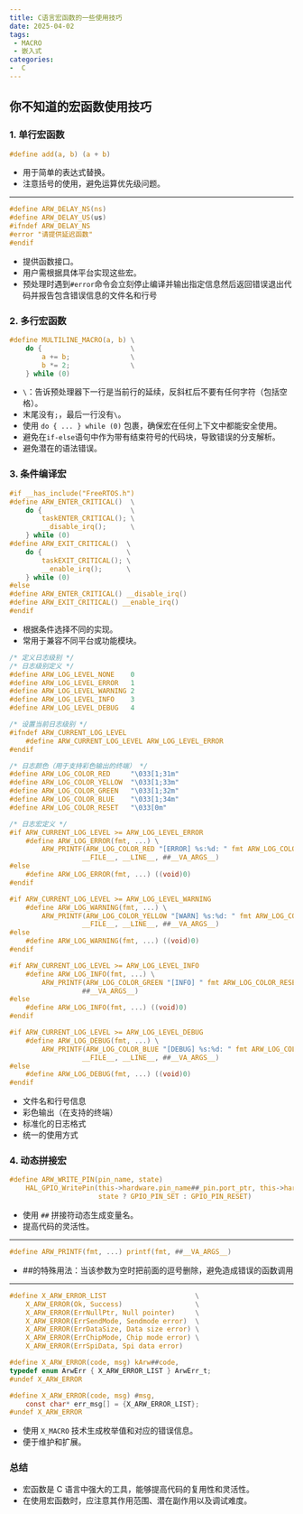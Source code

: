 ```yaml
---
title: C语言宏函数的一些使用技巧
date: 2025-04-02
tags:
 - MACRO
 - 嵌入式
categories:
-  C
---
```


## 你不知道的宏函数使用技巧

### 1. 单行宏函数

```c
#define add(a, b) (a + b)
```

- 用于简单的表达式替换。
- 注意括号的使用，避免运算优先级问题。

---

```c
#define ARW_DELAY_NS(ns)
#define ARW_DELAY_US(us)
#ifndef ARW_DELAY_NS
#error "请提供延迟函数"
#endif
```

- 提供函数接口。
- 用户需根据具体平台实现这些宏。
- 预处理时遇到`#error`命令会立刻停止编译并输出指定信息然后返回错误退出代码并报告包含错误信息的文件名和行号

### 2. 多行宏函数

```c
#define MULTILINE_MACRO(a, b) \
    do {                      \
        a += b;               \
        b *= 2;               \
    } while (0)
```

- `\`：告诉预处理器下一行是当前行的延续，反斜杠后不要有任何字符（包括空格）。
- 末尾没有`;`，最后一行没有`\`。
- 使用 `do { ... } while (0)` 包裹，确保宏在任何上下文中都能安全使用。
- 避免在`if-else`语句中作为带有结束符号的代码块，导致错误的分支解析。
- 避免潜在的语法错误。

### 3. 条件编译宏

```c
#if __has_include("FreeRTOS.h")
#define ARW_ENTER_CRITICAL()  \
    do {                      \
        taskENTER_CRITICAL(); \
        __disable_irq();      \
    } while (0)
#define ARW_EXIT_CRITICAL()  \
    do {                     \
        taskEXIT_CRITICAL(); \
        __enable_irq();      \
    } while (0)
#else
#define ARW_ENTER_CRITICAL() __disable_irq()
#define ARW_EXIT_CRITICAL() __enable_irq()
#endif
```

- 根据条件选择不同的实现。
- 常用于兼容不同平台或功能模块。

```c
/* 定义日志级别 */
/* 日志级别定义 */
#define ARW_LOG_LEVEL_NONE    0
#define ARW_LOG_LEVEL_ERROR   1
#define ARW_LOG_LEVEL_WARNING 2
#define ARW_LOG_LEVEL_INFO    3
#define ARW_LOG_LEVEL_DEBUG   4

/* 设置当前日志级别 */
#ifndef ARW_CURRENT_LOG_LEVEL
    #define ARW_CURRENT_LOG_LEVEL ARW_LOG_LEVEL_ERROR
#endif

/* 日志颜色（用于支持彩色输出的终端） */
#define ARW_LOG_COLOR_RED     "\033[1;31m"
#define ARW_LOG_COLOR_YELLOW  "\033[1;33m"
#define ARW_LOG_COLOR_GREEN   "\033[1;32m"
#define ARW_LOG_COLOR_BLUE    "\033[1;34m"
#define ARW_LOG_COLOR_RESET   "\033[0m"

/* 日志宏定义 */
#if ARW_CURRENT_LOG_LEVEL >= ARW_LOG_LEVEL_ERROR
    #define ARW_LOG_ERROR(fmt, ...) \
        ARW_PRINTF(ARW_LOG_COLOR_RED "[ERROR] %s:%d: " fmt ARW_LOG_COLOR_RESET "\n", \
                  __FILE__, __LINE__, ##__VA_ARGS__)
#else
    #define ARW_LOG_ERROR(fmt, ...) ((void)0)
#endif

#if ARW_CURRENT_LOG_LEVEL >= ARW_LOG_LEVEL_WARNING
    #define ARW_LOG_WARNING(fmt, ...) \
        ARW_PRINTF(ARW_LOG_COLOR_YELLOW "[WARN] %s:%d: " fmt ARW_LOG_COLOR_RESET "\n", \
                  __FILE__, __LINE__, ##__VA_ARGS__)
#else
    #define ARW_LOG_WARNING(fmt, ...) ((void)0)
#endif

#if ARW_CURRENT_LOG_LEVEL >= ARW_LOG_LEVEL_INFO
    #define ARW_LOG_INFO(fmt, ...) \
        ARW_PRINTF(ARW_LOG_COLOR_GREEN "[INFO] " fmt ARW_LOG_COLOR_RESET "\n", \
                  ##__VA_ARGS__)
#else
    #define ARW_LOG_INFO(fmt, ...) ((void)0)
#endif

#if ARW_CURRENT_LOG_LEVEL >= ARW_LOG_LEVEL_DEBUG
    #define ARW_LOG_DEBUG(fmt, ...) \
        ARW_PRINTF(ARW_LOG_COLOR_BLUE "[DEBUG] %s:%d: " fmt ARW_LOG_COLOR_RESET "\n", \
                  __FILE__, __LINE__, ##__VA_ARGS__)
#else
    #define ARW_LOG_DEBUG(fmt, ...) ((void)0)
#endif
```

- 文件名和行号信息
- 彩色输出（在支持的终端）
- 标准化的日志格式
- 统一的使用方式

### 4. 动态拼接宏

```c
#define ARW_WRITE_PIN(pin_name, state)                                                           \
    HAL_GPIO_WritePin(this->hardware.pin_name##_pin.port_ptr, this->hardware.pin_name##_pin.pin, \
                      state ? GPIO_PIN_SET : GPIO_PIN_RESET)
```

- 使用 `##` 拼接符动态生成变量名。
- 提高代码的灵活性。

---

```c
#define ARW_PRINTF(fmt, ...) printf(fmt, ##__VA_ARGS__)
```

- ##的特殊用法：当该参数为空时把前面的逗号删除，避免造成错误的函数调用

---

```c
#define X_ARW_ERROR_LIST                      \
    X_ARW_ERROR(Ok, Success)                  \
    X_ARW_ERROR(ErrNullPtr, Null pointer)     \
    X_ARW_ERROR(ErrSendMode, Sendmode error)  \
    X_ARW_ERROR(ErrDataSize, Data size error) \
    X_ARW_ERROR(ErrChipMode, Chip mode error) \
    X_ARW_ERROR(ErrSpiData, Spi data error)

#define X_ARW_ERROR(code, msg) kArw##code,
typedef enum ArwErr { X_ARW_ERROR_LIST } ArwErr_t;
#undef X_ARW_ERROR

#define X_ARW_ERROR(code, msg) #msg,
    const char* err_msg[] = {X_ARW_ERROR_LIST};
#undef X_ARW_ERROR
```

- 使用 `X_MACRO` 技术生成枚举值和对应的错误信息。
- 便于维护和扩展。

### 总结

- 宏函数是 C 语言中强大的工具，能够提高代码的复用性和灵活性。
- 在使用宏函数时，应注意其作用范围、潜在副作用以及调试难度。

